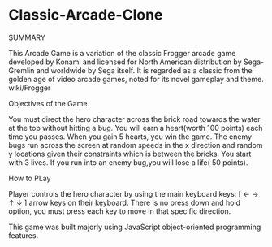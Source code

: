 # Classic-Arcade-Clone

SUMMARY

This  Arcade Game is a variation of the classic Frogger arcade game developed by Konami and licensed for North American distribution by Sega-Gremlin and worldwide by Sega itself. It is regarded as a classic from the golden age of video arcade games, noted for its novel gameplay and theme. wiki/Frogger

Objectives of the Game

You must direct the hero character across the brick road towards the water at the top without hitting a bug.
You will earn a heart(worth 100 points) each time you passes. When you gain 5 hearts, you win the game.
The enemy bugs run across the screen at random speeds in the x direction and random y locations given their constraints which is between the bricks.
You start with 3 lives. If you run into an enemy bug,you will lose a life( 50 points).

How to PLay

Player controls the hero character by using the main keyboard keys: [ ← → ↑ ↓ ] arrow keys on their keyboard. There is no press down and hold option, you must press each key to move in that specific direction.

This game was built majorly using JavaScript object-oriented programming features.
